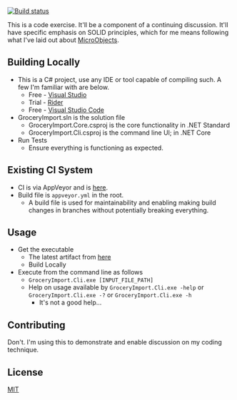 [![Build status](https://ci.appveyor.com/api/projects/status/4acske7n20xws4oi/branch/master?svg=true)](https://ci.appveyor.com/project/Fyzxs/code-exercise-services/branch/master)

This is a code exercise. It'll be a component of a continuing discussion. It'll have specific emphasis on SOLID principles, which for me means following what I've laid out about [MicroObjects](https://quinngil.com/uobjects/).

## Building Locally
* This is a C# project, use any IDE or tool capable of compiling such. A few I'm familiar with are below.
  * Free - [Visual Studio](https://visualstudio.microsoft.com/vs/community/)
  * Trial - [Rider](https://www.jetbrains.com/rider/)
  * Free - [Visual Studio Code](https://code.visualstudio.com/docs/languages/csharp)
* GroceryImport.sln is the solution file
  * GroceryImport.Core.csproj is the core functionality in .NET Standard
  * GroceryImport.Cli.csproj is the command line UI; in .NET Core
* Run Tests
  * Ensure everything is functioning as expected.

## Existing CI System
* CI is via AppVeyor and is [here](https://ci.appveyor.com/project/Fyzxs/code-exercise-services).
* Build file is `appveyor.yml` in the root.
  * A build file is used for maintainability and enabling making build changes in branches without potentially breaking everything. 

## Usage
* Get the executable
  * The latest artifact from [here](https://ci.appveyor.com/project/Fyzxs/code-exercise-services/build/artifacts)
  * Build Locally
* Execute from the command line as follows
  * `GroceryImport.Cli.exe [INPUT_FILE_PATH]`
  * Help on usage available by `GroceryImport.Cli.exe -help` or `GroceryImport.Cli.exe -?` or `GroceryImport.Cli.exe -h`
    * It's not a good help...

## Contributing
Don't.
I'm using this to demonstrate and enable discussion on my coding technique. 

## License
[MIT](https://choosealicense.com/licenses/mit/)